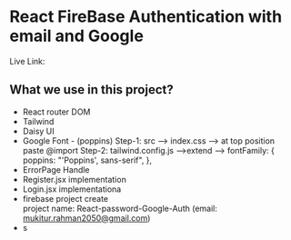 # React FireBase Authentication with email and Google

Live Link:

## What we use in this project?

- React router DOM
- Tailwind
- Daisy UI
- Google Font - (poppins) Step-1: src --> index.css --> at top position paste @import
  Step-2: tailwind.config.js -->extend -->
  fontFamily: {
  poppins: "'Poppins', sans-serif",
  },
- ErrorPage Handle
- Register.jsx implementation
- Login.jsx implementationa
- firebase project create  
   project name: React-password-Google-Auth (email: mukitur.rahman2050@gmail.com)
- s
